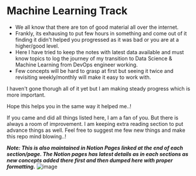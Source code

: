 # Machine Learning Track

- We all know that there are ton of good material all over the internet.
- Frankly, its exhausing to put few hours in something and come out of it finding it didn't helped you progressed as it was bad or you are at a higher/good level. 
- Here I have tried to keep the notes with latest data available and must know topics to log the journey of my transition to Data Science & Machine Learning from DevOps engineer working.
- Few concepts will be hard to grasp at first but seeing it twice and revisiting weekly/monthly will make it easy to work with.

I haven't gone thorugh all of it yet but I am making steady progress which is more important.

Hope this helps you in the same way it helped me..!

If you came and did all things listed here, I am a fan of you. But there is always a room of improvement. I am keeping extra reading section to put advance things as well. Feel free to suggest me few new things and make this repo mind blowing..!

***Note: This is also maintained in Notion Pages linked at the end of each section/page. The Notion pages has latest details as in each sections as new concepts added there first and then dumped here with proper formatting.***
![image](https://user-images.githubusercontent.com/20341930/180656341-00f1fa93-a7cf-410d-9690-363743ff1c4e.png)
